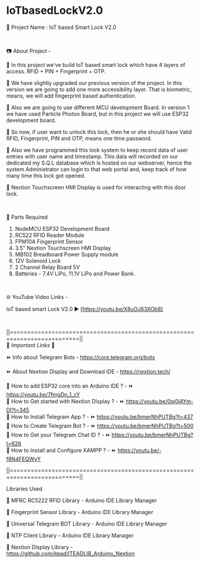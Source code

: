 # IoTbasedLockV2.0

🔴 Project Name : IoT based Smart Lock V2.0

<br  />

📷 About Project -  

🚩   In this project we've build IoT based smart lock which have 4 layers of access. RFID + PIN + Fingerprint + OTP.  

🚩   We have slightly upgraded our previous version of the project. In this version we are going to add one more accessibility layer. That is biometric, means, we will add fingerprint based authentication.  

🚩   Also we are going to use different MCU development Board. In version 1 we have used Particle Photon Board, but in this project we will use ESP32 development board.  

🚩   So now, if user want to unlock this lock, then he or she should have Valid RFID, Fingerprint, PIN and OTP, means one time password.  

🚩   Also we have programmed this lock system to keep record data of user entries with user name and timestamp. This data will recorded on our dedicated my S.Q.L database which is hosted on our webserver, hence the system Administrator can login to that web portal and, keep track of how many time this lock got opened.  

🚩   Nextion Touchscreen HMI Display is used for interacting with this door lock.  

<br  />

📜 Parts Required  

1. NodeMCU ESP32 Development Board  
2. RC522 RFID Reader Module  
3. FPM10A Fingerprint Sensor  
4. 3.5" Nextion Touchscreen HMI Display  
5. MB102 Breadboard Power Supply module  
6. 12V Solenoid Lock  
7. 2 Channel Relay Board 5V    
8. Batteries - 7.4V LiPo, 11.1V LiPo and Power Bank.  

<br  />

🌐 YouTube Video Links -  

IoT based smart Lock V2.0    ▶️  [https://youtu.be/X8uOJ63XOb8]  

<br  />

||==========================================================================||  
🔗 *Important Links* 🔗  

⏩  Info about Telegram Bots  -  https://core.telegram.org/bots  

⏩  About Nextion Display and Download IDE -  https://nextion.tech/   

📌 How to add ESP32 core into an Arduino IDE ?  - ⏩  https://youtu.be/7fmgDn_1_cY  
📌 How to Get started with Nextion Display ?  - ⏩  https://youtu.be/0qi0jAYm-DI?t=345  
📌 How to Install Telegram App ?  -  ⏩  https://youtu.be/bmerNhPUTBg?t=437  
📌 How to Create Telegram Bot ?  - ⏩  https://youtu.be/bmerNhPUTBg?t=500  
📌 How to Get your Telegram Chat ID ?  - ⏩   https://youtu.be/bmerNhPUTBg?t=626  
📌 How to Install and Configure XAMPP ?  - ⏩   https://youtu.be/-f8N4FEQWyY  

||==========================================================================||

Libraries Used  
  
📕  MFRC RC5222 RFID Library  -  Arduino IDE Library Manager  

📕  Fingerprint Sensor Library - Arduino IDE Library Manager  

📕  Universal Telegram BOT Library  - Arduino IDE Library Manager  

📕  NTP Client Library  - Arduino IDE Library Manager  

📕  Nextion Display Library  -  https://github.com/itead/ITEADLIB_Arduino_Nextion  